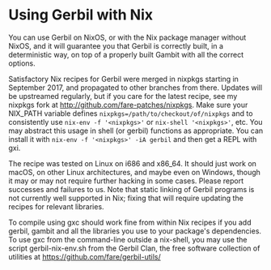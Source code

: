 # Using Gerbil with Nix

You can use Gerbil on NixOS, or with the Nix package manager without NixOS, and it will guarantee you that Gerbil is correctly built, in a deterministic way, on top of a properly built Gambit with all the correct options.

Satisfactory Nix recipes for Gerbil were merged in nixpkgs starting in September 2017, and propagated to other branches from there. Updates will be upstreamed regularly, but if you care for the latest recipe, see my nixpkgs fork at http://github.com/fare-patches/nixpkgs. Make sure your NIX_PATH variable defines `nixpkgs=/path/to/checkout/of/nixpkgs` and to consistently use `nix-env -f '<nixpkgs>'` or `nix-shell '<nixpkgs>'`, etc. You may abstract this usage in shell (or gerbil) functions as appropriate. You can install it with `nix-env -f '<nixpkgs>' -iA gerbil` and then get a REPL with gxi.

The recipe was tested on Linux on i686 and x86_64. It should just work on macOS, on other Linux architectures, and maybe even on Windows, though it may or may not require further hacking in some cases. Please report successes and failures to us. Note that static linking of Gerbil programs is not currently well supported in Nix; fixing that will require updating the recipes for relevant libraries.

To compile using gxc should work fine from within Nix recipes if you add gerbil, gambit and all the libraries you use to your package's dependencies. To use gxc from the command-line outside a nix-shell, you may use the script gerbil-nix-env.sh from the Gerbil Clan, the free software collection of utilities at https://github.com/fare/gerbil-utils/
